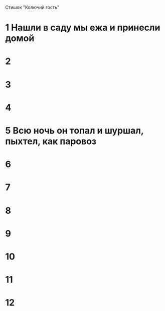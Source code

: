 Стишок "Колючий гость"
# 1 Нашли в саду мы ежа и принесли домой
# 2
# 3
# 4
# 5 Всю ночь он топал и шуршал, пыхтел, как паровоз
# 6
# 7
# 8
# 9
# 10
# 11
# 12